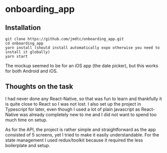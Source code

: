 # onboarding_app
## Installation

```
git clone https://github.com/jmdtc/onboarding_app.git
cd onboarding_app
yarn install (should install automatically expo otherwise you need to install it globally)
yarn start
```
The mockup seemed to be for an iOS app (the date picker), but this works for both Android and iOS.

## Thoughts on the task
I had never done any React-Native, so that was fun to learn and thankfully it is quite close to React so I was not lost. I also set up the project in Typescript for later, even though I used a lot of plain javascript as React-Native was already completely new to me and I did not want to spend too much time on setup.

As for the API, the project is rather simple and straightforward as the app consisted of 5 screens, yet I tried to make it easily understandable. For the state management I used redux/toolkit because it required the less boilerplate and setup.
